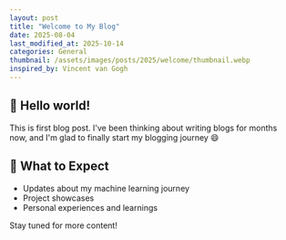 ```yaml
---
layout: post
title: "Welcome to My Blog"
date: 2025-08-04
last_modified_at: 2025-10-14
categories: General
thumbnail: /assets/images/posts/2025/welcome/thumbnail.webp
inspired_by: Vincent van Gogh
---
```


## 👋 Hello world!
This is first blog post. I've been thinking about writing blogs for months now, and I'm glad to finally start my blogging journey 😄

## 🔭 What to Expect

- Updates about my machine learning journey
- Project showcases
- Personal experiences and learnings

Stay tuned for more content!
